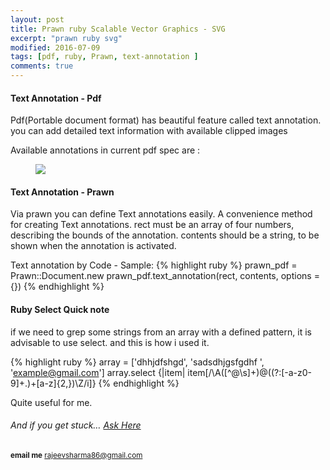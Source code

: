 ```yaml
---
layout: post
title: Prawn ruby Scalable Vector Graphics - SVG 
excerpt: "prawn ruby svg"
modified: 2016-07-09
tags: [pdf, ruby, Prawn, text-annotation ]
comments: true
---
```


#### Text Annotation - Pdf
Pdf(Portable document format) has beautiful feature called text annotation.
you can add detailed text information with available clipped images
 
Available annotations in current pdf spec are : 

<figure class="third">
	<img src="/images/annotations.png">
</figure>
  
#### Text Annotation - Prawn
Via prawn you can define Text annotations easily. A convenience method
for creating Text annotations. rect must be an array of four numbers,
describing the bounds of the annotation. contents should be a string,
to be shown when the annotation is activated. 

Text annotation by Code - Sample:
{% highlight ruby %}
prawn_pdf = Prawn::Document.new
prawn_pdf.text_annotation(rect, contents, options = {}) 
{% endhighlight %}


#### Ruby Select Quick note

if we need to grep some strings from an array with a defined pattern, 
it is advisable to use select. and this is how i used it.

{% highlight ruby %}
array = ['dhhjdfshgd', 'sadsdhjgsfgdhf   ', 'example@gmail.com']
array.select {|item| item[/\A([^@\s]+)@((?:[-a-z0-9]+\.)+[a-z]{2,})\Z/i]}
{% endhighlight %}

Quite useful for me.

######  And if you get stuck… [Ask Here](http://stackoverflow.com/)

<sup> <b>email me</b>  [rajeevsharma86@gmail.com](#myfootnote1)</sup>
